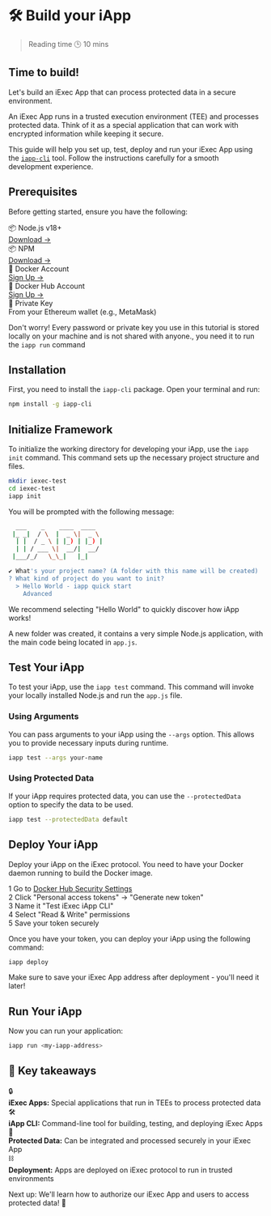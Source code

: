 # 🛠️ Build your iApp

> Reading time 🕒 10 mins

<div class="hero">
  <div class="hero-content">
    <h2>Time to build!</h2>
    <p>Let's build an iExec App that can process protected data in a secure environment.</p>
  </div>
</div>

<div class="solution-note">
  <p>An <span class="highlight">iExec App</span> runs in a trusted execution environment (TEE) and processes protected data. Think of it as a special application that can work with encrypted information while keeping it secure.</p>
</div>

This guide will help you set up, test, deploy and run your iExec App using the
[`iapp-cli`](https://github.com/iExecBlockchainComputing/iapp/tree/main/cli)
tool. Follow the instructions carefully for a smooth development experience.

## Prerequisites

Before getting started, ensure you have the following:

<div class="requirements-list">
  <div class="requirement-item">
    <div class="req-title">📦 Node.js v18+</div>
    <a target="_blank" href="https://nodejs.org/en/">Download →</a>
  </div>

  <div class="requirement-item">
    <div class="req-title">📦 NPM</div>
    <a target="_blank" href="https://www.npmjs.com/get-npm">Download →</a>
  </div>
  
  <div class="requirement-item">
    <div class="req-title">🐳 Docker Account</div>
    <a target="_blank" href="https://hub.docker.com/">Sign Up →</a>
  </div>

  <div class="requirement-item">
    <div class="req-title">🐳 Docker Hub Account</div>
    <a target="_blank" href="  ">Sign Up →</a>
  </div>
  
  <div class="requirement-item">
    <div class="req-title">🔑 Private Key</div>
    <span>From your Ethereum wallet (e.g., MetaMask)</span>
  </div>
</div>

<div class="solution-note">
  <p>Don't worry! Every password or private key you use in this tutorial is stored locally on your machine and is not shared with anyone., you need it to run the <code>iapp run</code> command</p>
</div>

## Installation

First, you need to install the `iapp-cli` package. Open your terminal and run:

```sh
npm install -g iapp-cli
```

## Initialize Framework

To initialize the working directory for developing your iApp, use the
`iapp init` command. This command sets up the necessary project structure and
files.

```sh
mkdir iexec-test
cd iexec-test
iapp init
```

You will be prompted with the following message:

```sh
  ___    _    ____  ____
 |_ _|  / \  |  _ \|  _ \
  | |  / _ \ | |_) | |_) |
  | | / ___ \|  __/|  __/
 |___/_/   \_\_|   |_|

✔ What's your project name? (A folder with this name will be created) ...
? What kind of project do you want to init?
  > Hello World - iapp quick start
    Advanced
```

<div class="solution-note">
  <p>We recommend selecting <span class="highlight">"Hello World"</span> to quickly discover how iApp works!</p>
</div>

A new folder was created, it contains a very simple Node.js application, with
the main code being located in `app.js`.

## Test Your iApp

To test your iApp, use the `iapp test` command. This command will invoke your
locally installed Node.js and run the `app.js` file.

### Using Arguments

You can pass arguments to your iApp using the `--args` option. This allows you
to provide necessary inputs during runtime.

```sh
iapp test --args your-name
```

### Using Protected Data

If your iApp requires protected data, you can use the `--protectedData` option
to specify the data to be used.

```sh
iapp test --protectedData default
```

## Deploy Your iApp

Deploy your iApp on the iExec protocol. You need to have your Docker daemon
running to build the Docker image.

<div class="process-steps">
  <div class="step">
    <span class="step-number">1</span>
    <span>Go to <a href="https://hub.docker.com/settings/security" target="_blank">Docker Hub Security Settings</a></span>
  </div>
  <div class="step">
    <span class="step-number">2</span>
    <span>Click "Personal access tokens" → "Generate new token"</span>
  </div>
  <div class="step">
    <span class="step-number">3</span>
    <span>Name it "Test iExec iApp CLI"</span>
  </div>
  <div class="step">
    <span class="step-number">4</span>
    <span>Select "Read & Write" permissions</span>
  </div>
  <div class="step">
    <span class="step-number">5</span>
    <span>Save your token securely</span>
  </div>
</div>

Once you have your token, you can deploy your iApp using the following command:

```sh
iapp deploy
```

<div class="solution-note">
  <p>Make sure to save your <span class="highlight">iExec App address</span> after deployment - you'll need it later!</p>
</div>

## Run Your iApp

Now you can run your application:

```sh
iapp run <my-iapp-address>
```

## 🎯 Key takeaways

<div class="key-takeaways">
  <div class="takeaway-item">
    <span class="takeaway-icon">🔒</span>
    <div class="takeaway-content">
      <strong>iExec Apps:</strong> Special applications that run in TEEs to process protected data
    </div>
  </div>
  <div class="takeaway-item">
    <span class="takeaway-icon">🛠️</span>
    <div class="takeaway-content">
      <strong>iApp CLI:</strong> Command-line tool for building, testing, and deploying iExec Apps
    </div>
  </div>
  <div class="takeaway-item">
    <span class="takeaway-icon">🔐</span>
    <div class="takeaway-content">
      <strong>Protected Data:</strong> Can be integrated and processed securely in your iExec App
    </div>
  </div>
  <div class="takeaway-item">
    <span class="takeaway-icon">⛓️</span>
    <div class="takeaway-content">
      <strong>Deployment:</strong> Apps are deployed on iExec protocol to run in trusted environments
    </div>
  </div>
</div>

<div class="help-note">
  <p>Next up: We'll learn how to authorize our iExec App and users to access protected data! 🚀</p>
</div>
